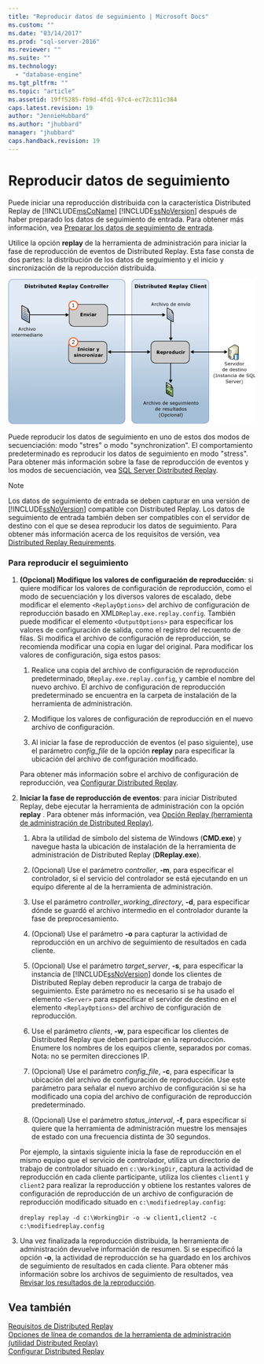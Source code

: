 ```yaml
---
title: "Reproducir datos de seguimiento | Microsoft Docs"
ms.custom: ""
ms.date: "03/14/2017"
ms.prod: "sql-server-2016"
ms.reviewer: ""
ms.suite: ""
ms.technology: 
  - "database-engine"
ms.tgt_pltfrm: ""
ms.topic: "article"
ms.assetid: 19ff5285-fb9d-4fd1-97c4-ec72c311c384
caps.latest.revision: 19
author: "JennieHubbard"
ms.author: "jhubbard"
manager: "jhubbard"
caps.handback.revision: 19
---
```

# Reproducir datos de seguimiento
  Puede iniciar una reproducción distribuida con la característica Distributed Replay de [!INCLUDE[msCoName](../../includes/msconame-md.md)] [!INCLUDE[ssNoVersion](../../includes/ssnoversion-md.md)] después de haber preparado los datos de seguimiento de entrada. Para obtener más información, vea [Preparar los datos de seguimiento de entrada](../../tools/distributed-replay/prepare-the-input-trace-data.md).  
  
 Utilice la opción **replay** de la herramienta de administración para iniciar la fase de reproducción de eventos de Distributed Replay. Esta fase consta de dos partes: la distribución de los datos de seguimiento y el inicio y sincronización de la reproducción distribuida.  
  
 ![Reproducir evento distribuido](../../tools/distributed-replay/media/eventreplay.gif "Reproducir evento distribuido")  
  
 Puede reproducir los datos de seguimiento en uno de estos dos modos de secuenciación: modo "stres" o modo "synchronization". El comportamiento predeterminado es reproducir los datos de seguimiento en modo "stress". Para obtener más información sobre la fase de reproducción de eventos y los modos de secuenciación, vea [SQL Server Distributed Replay](../../tools/distributed-replay/sql-server-distributed-replay.md).  
  
> [!NOTE]  
>  Los datos de seguimiento de entrada se deben capturar en una versión de [!INCLUDE[ssNoVersion](../../includes/ssnoversion-md.md)] compatible con Distributed Replay. Los datos de seguimiento de entrada también deben ser compatibles con el servidor de destino con el que se desea reproducir los datos de seguimiento. Para obtener más información acerca de los requisitos de versión, vea [Distributed Replay Requirements](../../tools/distributed-replay/distributed-replay-requirements.md).  
  
### Para reproducir el seguimiento  
  
1.  **(Opcional) Modifique los valores de configuración de reproducción**: si quiere modificar los valores de configuración de reproducción, como el modo de secuenciación y los diversos valores de escalado, debe modificar el elemento `<ReplayOptions>` del archivo de configuración de reproducción basado en XML`DReplay.exe.replay.config`. También puede modificar el elemento `<OutputOptions>` para especificar los valores de configuración de salida, como el registro del recuento de filas. Si modifica el archivo de configuración de reproducción, se recomienda modificar una copia en lugar del original. Para modificar los valores de configuración, siga estos pasos:  
  
    1.  Realice una copia del archivo de configuración de reproducción predeterminado, `DReplay.exe.replay.config`, y cambie el nombre del nuevo archivo. El archivo de configuración de reproducción predeterminado se encuentra en la carpeta de instalación de la herramienta de administración.  
  
    2.  Modifique los valores de configuración de reproducción en el nuevo archivo de configuración.  
  
    3.  Al iniciar la fase de reproducción de eventos (el paso siguiente), use el parámetro *config_file* de la opción **replay** para especificar la ubicación del archivo de configuración modificado.  
  
     Para obtener más información sobre el archivo de configuración de reproducción, vea [Configurar Distributed Replay](../../tools/distributed-replay/configure-distributed-replay.md).  
  
2.  **Iniciar la fase de reproducción de eventos**: para iniciar Distributed Replay, debe ejecutar la herramienta de administración con la opción **replay** . Para obtener más información, vea [Opción Replay &#40;herramienta de administración de Distributed Replay&#41;](../../tools/distributed-replay/replay-option-distributed-replay-administration-tool.md).  
  
    1.  Abra la utilidad de símbolo del sistema de Windows (**CMD.exe**) y navegue hasta la ubicación de instalación de la herramienta de administración de Distributed Replay (**DReplay.exe**).  
  
    2.  (Opcional) Use el parámetro *controller*, **-m**, para especificar el controlador, si el servicio del controlador se está ejecutando en un equipo diferente al de la herramienta de administración.  
  
    3.  Use el parámetro *controller_working_directory*, **-d**, para especificar dónde se guardó el archivo intermedio en el controlador durante la fase de preprocesamiento.  
  
    4.  (Opcional) Use el parámetro **-o** para capturar la actividad de reproducción en un archivo de seguimiento de resultados en cada cliente.  
  
    5.  (Opcional) Use el parámetro *target_server*, **-s**, para especificar la instancia de [!INCLUDE[ssNoVersion](../../includes/ssnoversion-md.md)] donde los clientes de Distributed Replay deben reproducir la carga de trabajo de seguimiento. Este parámetro no es necesario si se ha usado el elemento `<Server>` para especificar el servidor de destino en el elemento `<ReplayOptions>` del archivo de configuración de reproducción.  
  
    6.  Use el parámetro *clients*, **-w**, para especificar los clientes de Distributed Replay que deben participar en la reproducción. Enumere los nombres de los equipos cliente, separados por comas. Nota: no se permiten direcciones IP.  
  
    7.  (Opcional) Use el parámetro *config_file*, **-c**, para especificar la ubicación del archivo de configuración de reproducción. Use este parámetro para señalar el nuevo archivo de configuración si se ha modificado una copia del archivo de configuración de reproducción predeterminado.  
  
    8.  (Opcional) Use el parámetro *status_interval*, **-f**, para especificar si quiere que la herramienta de administración muestre los mensajes de estado con una frecuencia distinta de 30 segundos.  
  
     Por ejemplo, la sintaxis siguiente inicia la fase de reproducción en el mismo equipo que el servicio de controlador, utiliza un directorio de trabajo de controlador situado en `c:\WorkingDir`, captura la actividad de reproducción en cada cliente participante, utiliza los clientes `client1` y `client2` para realizar la reproducción y obtiene los restantes valores de configuración de reproducción de un archivo de configuración de reproducción modificado situado en `c:\modifiedreplay.config`:  
  
     `dreplay replay -d c:\WorkingDir -o -w client1,client2 -c c:\modifiedreplay.config`  
  
3.  Una vez finalizada la reproducción distribuida, la herramienta de administración devuelve información de resumen. Si se especificó la opción **-o**, la actividad de reproducción se ha guardado en los archivos de seguimiento de resultados en cada cliente. Para obtener más información sobre los archivos de seguimiento de resultados, vea [Revisar los resultados de la reproducción](../../tools/distributed-replay/review-the-replay-results.md).  
  
## Vea también  
 [Requisitos de Distributed Replay](../../tools/distributed-replay/distributed-replay-requirements.md)   
 [Opciones de línea de comandos de la herramienta de administración &#40;utilidad Distributed Replay&#41;](../../tools/distributed-replay/administration-tool-command-line-options-distributed-replay-utility.md)   
 [Configurar Distributed Replay](../../tools/distributed-replay/configure-distributed-replay.md)  
  
  
